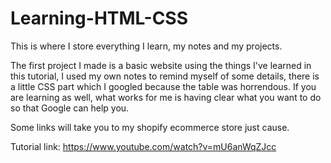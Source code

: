 # Learning-HTML-CSS
This is where I store everything I learn, my notes and my projects.

The first project I made is a basic website using the things I've learned in this tutorial, I used my own notes to remind myself of some details, there is a little CSS part which I googled because the table was horrendous.
If you are learning as well, what works for me is having clear what you want to do so that Google can help you.

Some links will take you to my shopify ecommerce store just cause.

Tutorial link: https://www.youtube.com/watch?v=mU6anWqZJcc
